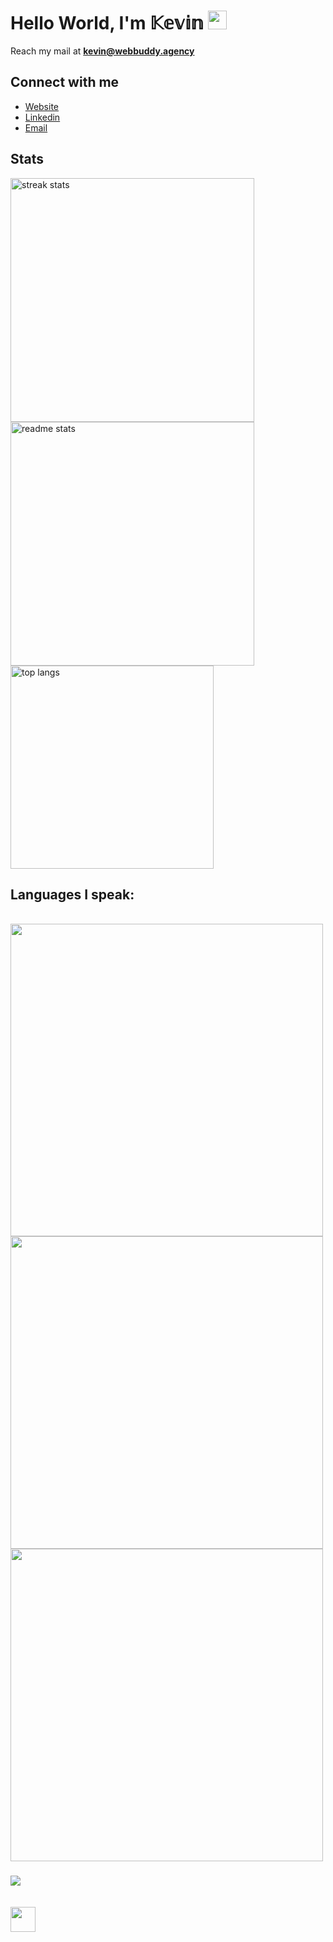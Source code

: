 
# Hello World, I'm 𝕂𝕖𝕧𝕚𝕟 <img src="https://raw.githubusercontent.com/MartinHeinz/MartinHeinz/master/wave.gif" width="30px">

Reach my mail at **kevin@webbuddy.agency** 
## Connect with me
- [Website](https://github.com)
- [Linkedin](https://linkedin.com/in/tkevin)
- [Email](mailto:kevin@webbuddy.agency)


## Stats

<div>
  <img width=390 src="https://streak-stats.demolab.com/?user=Kevin-Tyy&count_private=true&theme=react&border_radius=10" alt="streak stats"/>
  <img width=390 src="https://github-readme-stats-salesp07.vercel.app/api?username=Kevin-Tyy&count_private=true&show_icons=true&theme=react&rank_icon=github&border_radius=10" alt="readme stats" />
  <br/>
  <img width=325 align="center" src="https://github-readme-stats-salesp07.vercel.app/api/top-langs/?username=Kevin-Tyy&hide=HTML&langs_count=8&layout=compact&theme=react&border_radius=10&size_weight=0.5&count_weight=0.5&exclude_repo=github-readme-stats" alt="top langs" />
</div>


## Languages I speak:
<br/>
<div>
    <img src="https://skillicons.dev/icons?i=nodejs,github,python,javascript,java,spring,next,svelte,nest" width="500px"/><br>
    <img src="https://skillicons.dev/icons?i=react,bootstrap,mysql,html,css,vscode,dotnet,git,typescript,prisma" width="500px"/><br/>
    <img src="https://skillicons.dev/icons?i=django,dart,flutter,cpp,go,php,laravel,solidity,scss,vue,docker,c" width="500px"/>
</div>


<h3>
    <img src="https://readme-typing-svg.herokuapp.com/?font=Righteous&size=25&center=true&vCenter=true&width=500&height=70&duration=4000&lines=Thanks+for+visiting!+✌️;+Shoot+me+a+message+on+Linkedin!;I'm+always+down+to+collab+:)">
</h3>

<br/>
<img src = "https://media2.giphy.com/media/QssGEmpkyEOhBCb7e1/giphy.gif?cid=ecf05e47a0n3gi1bfqntqmob8g9aid1oyj2wr3ds3mg700bl&rid=giphy.gif" width = 40px>

